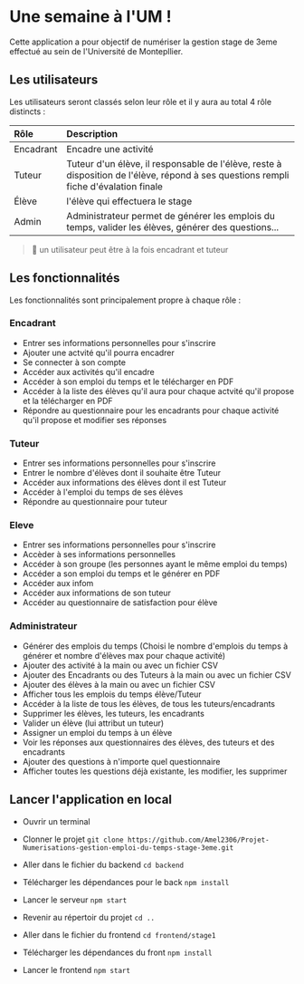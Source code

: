 # Une semaine à l'UM !

Cette application a pour objectif de numériser la gestion stage de 3eme effectué au sein de l'Université de Montepllier.

## Les utilisateurs 

Les utilisateurs seront classés selon leur rôle et il y aura au total 4 rôle distincts : 

| Rôle | Description                |
| :-------- |  :------------------------- |
| Encadrant | Encadre une activité |
| Tuteur | Tuteur d'un élève, il responsable de l'élève, reste à disposition de l'élève, répond à ses questions rempli fiche d'évalation finale|
|Élève| l'élève qui effectuera le stage|
|Admin|Administrateur permet de générer les emplois du temps, valider les élèves, générer des questions...|

> 📝 un utilisateur peut être à la fois encadrant et tuteur

## Les fonctionnalités

Les fonctionnalités sont principalement propre à chaque rôle :

### Encadrant
- Entrer ses informations personnelles pour s'inscrire
- Ajouter une actvité qu'il pourra encadrer 
- Se connecter à son compte
- Accéder aux activités qu'il encadre 
- Accéder à son emploi du temps et le télécharger en PDF
- Accéder à la liste des élèves qu'il aura pour chaque actvité qu'il propose et la télécharger en PDF
- Répondre au questionnaire pour les encadrants pour chaque activité qu'il propose et modifier ses réponses

### Tuteur
- Entrer ses informations personnelles pour s'inscrire
- Entrer le nombre d'élèves dont il souhaite être Tuteur
- Accéder aux informations des élèves dont il est Tuteur
- Accéder à l'emploi du temps de ses élèves 
- Répondre au questionnaire pour tuteur

### Eleve
- Entrer ses informations personnelles pour s'inscrire
- Accèder à ses informations personnelles
- Accéder à son groupe (les personnes ayant le même emploi du temps)
- Accéder a son emploi du temps et le générer en PDF
- Accéder aux infom
- Accéder aux informations de son tuteur
- Accéder au questionnaire de satisfaction pour élève

### Administrateur

- Générer des emplois du temps (Choisi le nombre d'emplois du temps à générer et nombre d'élèves max pour chaque activité)
- Ajouter des activité à la main ou avec un fichier CSV
- Ajouter des Encadrants ou des Tuteurs à la main ou avec un fichier CSV
- Ajouter des élèves à la main ou avec un fichier CSV
- Afficher tous les emplois du temps élève/Tuteur
- Accéder à la liste de tous les élèves, de tous les tuteurs/encadrants
- Supprimer les élèves, les tuteurs, les encadrants
- Valider un élève (lui attribut un tuteur)
- Assigner un emploi du temps à un élève
- Voir les réponses aux questionnaires des élèves, des tuteurs et des encadrants
- Ajouter des questions à n'importe quel questionnaire
- Afficher toutes les questions déjà existante, les modifier, les supprimer

## Lancer l'application en local

- Ouvrir un terminal 

- Clonner le projet 
``` git clone https://github.com/Amel2306/Projet-Numerisations-gestion-emploi-du-temps-stage-3eme.git ```

- Aller dans le fichier du backend 
```cd backend```

- Télécharger les dépendances pour le back
``` npm install ```

- Lancer le serveur 
``` npm start ```

- Revenir au répertoir du projet 
``` cd .. ```

- Aller dans le fichier du frontend
``` cd frontend/stage1 ```

- Télécharger les dépendances du front 
```npm install ```

- Lancer le frontend
```npm start ```
